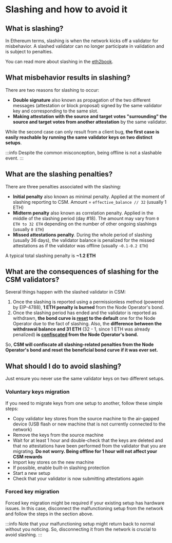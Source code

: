 # Slashing and how to avoid it

## What is slashing?

In Ethereum terms, slashing is when the network kicks off a validator for misbehavior. A slashed validator can no longer participate in validation and is subject to penalties.

You can read more about slashing in the [eth2book](https://eth2book.info/capella/part2/incentives/slashing/).

## What misbehavior results in slashing?

There are two reasons for slashing to occur:

- **Double signature** also known as propagation of the two different messages (attestation or block proposal) signed by the same validator key and corresponding to the same slot.
- **Making attestation with the source and target votes "surrounding" the source and target votes from another attestation** by the same validator.

While the second case can only result from a client bug, **the first case is easily reachable by running the same validator keys on two distinct setups**.

:::info
Despite the common misconception, being offline is not a slashable event.
:::

## What are the slashing penalties?

There are three penalties associated with the slashing:

- **Initial penalty** also known as minimal penalty. Applied at the moment of slashing reporting to CSM. Amount = `effective_balance // 32` (usually 1 ETH)
- **Midterm penalty** also known as correlation penalty. Applied in the middle of the slashing period (day #18). The amount may vary from `0 ETH to 32 ETH` depending on the number of other ongoing slashings (usually `0 ETH`)
- **Missed attestations penalty**. During the whole period of slashing (usually 36 days), the validator balance is penalized for the missed attestations as if the validator was offline (usually `~0.1-0.2 ETH`)

A typical total slashing penalty is **~1.2 ETH**

## What are the consequences of slashing for the CSM validators?

Several things happen with the slashed validator in CSM:

1. Once the slashing is reported using a permissionless method (powered by EIP-4788), **1 ETH penalty is burned** from the Node Operator's bond.
2. Once the slashing period has ended and the validator is reported as withdrawn, **the bond curve is [reset](../../csm/penalties.md#benefits-reset) to the default** one for the Node Operator due to the fact of slashing. Also, the **difference between the withdrawal balance and 31 ETH** (32 - 1, since 1 ETH was already penalized) **is [confiscated](../../csm/penalties.md#reasons) from the Node Operator's bond.**

So, **CSM will confiscate all slashing-related penalties from the Node Operator's bond and reset the beneficial bond curve if it was ever set.**

## What should I do to avoid slashing?

Just ensure you never use the same validator keys on two different setups.

### Voluntary keys migration

If you need to migrate keys from one setup to another, follow these simple steps:

- Copy validator key stores from the source machine to the air-gapped device (USB flash or new machine that is not currently connected to the network)
- Remove the keys from the source machine
- Wait for at least 1 hour and double-check that the keys are deleted and that no attestations have been performed from the validator that you are migrating. **Do not worry. Being offline for 1 hour will not affect your CSM rewards**
- Import key stores on the new machine
- If possible, enable built-in slashing protection
- Start a new setup
- Check that your validator is now submitting attestations again

### Forced key migration

Forced key migration might be required if your existing setup has hardware issues. In this case, disconnect the malfunctioning setup from the network and follow the steps in the section above.

:::info
Note that your malfunctioning setup might return back to normal without you noticing. So, disconnecting it from the network is crucial to avoid slashing.
:::
